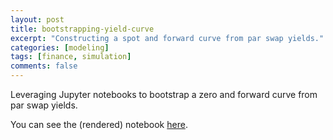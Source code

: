 ```yaml
---
layout: post
title: bootstrapping-yield-curve
excerpt: "Constructing a spot and forward curve from par swap yields."
categories: [modeling]
tags: [finance, simulation]
comments: false
---
```


Leveraging Jupyter notebooks to bootstrap a zero and forward curve from par swap yields.

You can see the (rendered) notebook [here](https://github.com/axiomiety/crashburn/blob/master/jupyter/boostrapping_yield_curve.ipynb).
